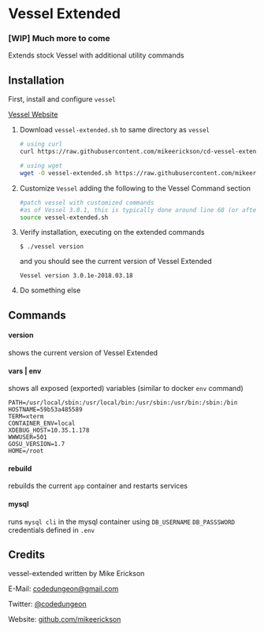 # Vessel Extended

### [WIP] Much more to come

Extends stock Vessel with additional utility commands

## Installation

First, install and configure `vessel`

[Vessel Website](https://vessel.shippingdocker.com/)

1. Download `vessel-extended.sh` to same directory as `vessel`

    ```bash
    # using curl
    curl https://raw.githubusercontent.com/mikeerickson/cd-vessel-extended/master/vessel-extended.sh --output vessel-extended.sh
    ```

    ```bash
    # using wget
    wget -O vessel-extended.sh https://raw.githubusercontent.com/mikeerickson/cd-vessel-extended/master/vessel-extended.sh
    ```

2. Customize `Vessel` adding the following to the Vessel Command section

    ```bash
    #patch vessel with customized commands
    #as of Vessel 3.0.1, this is typically done around line 68 (or after line 66)
    source vessel-extended.sh
    ```

3. Verify installation, executing on the extended commands

    `$ ./vessel version`

    and you should see the current version of Vessel Extended

    ```
    Vessel version 3.0.1e-2018.03.18
    ```

4. Do something else

## Commands

#### version ####
shows the current version of Vessel Extended

#### vars | env ###
shows all exposed (exported) variables (similar to docker `env` command)

```
PATH=/usr/local/sbin:/usr/local/bin:/usr/sbin:/usr/bin:/sbin:/bin
HOSTNAME=59b53a485589
TERM=xterm
CONTAINER_ENV=local
XDEBUG_HOST=10.35.1.178
WWWUSER=501
GOSU_VERSION=1.7
HOME=/root
```

#### rebuild ####
rebuilds the current `app` container and restarts services

#### mysql ####
runs `mysql cli` in the mysql container using `DB_USERNAME` `DB_PASSSWORD` credentials defined in `.env`

## Credits

vessel-extended written by Mike Erickson

E-Mail: [codedungeon@gmail.com](mailto:codedungeon@gmail.com)

Twitter: [@codedungeon](http://twitter.com/codedungeon)

Website: [github.com/mikeerickson](https://github.com/mikeerickson)
